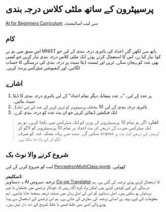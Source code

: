 <!--
CO_OP_TRANSLATOR_METADATA:
{
  "original_hash": "7336583e4630220c835335da640016db",
  "translation_date": "2025-08-26T10:39:22+00:00",
  "source_file": "lessons/3-NeuralNetworks/03-Perceptron/lab/README.md",
  "language_code": "ur"
}
-->
# پرسیپٹرون کے ساتھ ملٹی کلاس درجہ بندی

[AI for Beginners Curriculum](https://github.com/microsoft/ai-for-beginners) سے لیب اسائنمنٹ۔

## کام

اس سبق میں ہم نے MNIST ہاتھ سے لکھے گئے اعداد کی بائنری درجہ بندی کے لیے جو کوڈ تیار کیا ہے، اس کا استعمال کرتے ہوئے ایک ملٹی کلاس درجہ بندی تیار کریں جو کسی بھی عدد کو پہچان سکے۔ ٹرین اور ٹیسٹ ڈیٹا سیٹ پر درجہ بندی کی درستگی کا حساب لگائیں، اور کنفیوشن میٹرکس پرنٹ کریں۔

## اشارے

1. ہر عدد کے لیے، "یہ عدد بمقابلہ دیگر تمام اعداد" کے لیے بائنری درجہ بندی کا ڈیٹا سیٹ بنائیں۔
1. بائنری درجہ بندی کے لیے 10 مختلف پرسیپٹرونز کو ٹرین کریں (ہر عدد کے لیے ایک)۔
1. ایک فنکشن ڈیفائن کریں جو ان پٹ عدد کو درجہ بندی کرے۔

> **اشارہ**: اگر ہم تمام 10 پرسیپٹرونز کے وزن کو ایک میٹرکس میں یکجا کریں، تو ہم ایک میٹرکس ضرب کے ذریعے ان پٹ اعداد پر تمام 10 پرسیپٹرونز کو لاگو کر سکیں گے۔ سب سے زیادہ ممکنہ عدد کو صرف `argmax` آپریشن کے ذریعے آؤٹ پٹ پر لاگو کر کے پایا جا سکتا ہے۔

## شروع کرنے والا نوٹ بک

لیب کو شروع کرنے کے لیے [PerceptronMultiClass.ipynb](../../../../../../lessons/3-NeuralNetworks/03-Perceptron/lab/PerceptronMultiClass.ipynb) کھولیں۔

**ڈسکلیمر**:  
یہ دستاویز AI ترجمہ سروس [Co-op Translator](https://github.com/Azure/co-op-translator) کا استعمال کرتے ہوئے ترجمہ کی گئی ہے۔ ہم درستگی کے لیے کوشش کرتے ہیں، لیکن براہ کرم آگاہ رہیں کہ خودکار ترجمے میں غلطیاں یا غیر درستیاں ہو سکتی ہیں۔ اصل دستاویز کو اس کی اصل زبان میں مستند ذریعہ سمجھا جانا چاہیے۔ اہم معلومات کے لیے، پیشہ ور انسانی ترجمہ کی سفارش کی جاتی ہے۔ ہم اس ترجمے کے استعمال سے پیدا ہونے والی کسی بھی غلط فہمی یا غلط تشریح کے ذمہ دار نہیں ہیں۔
